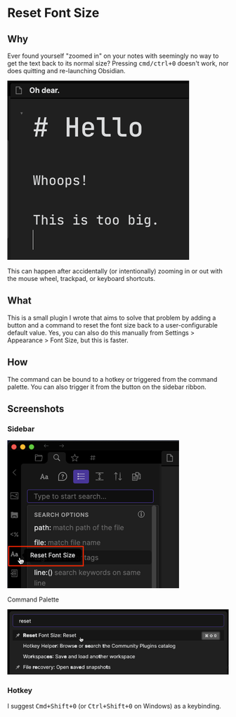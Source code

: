 # Reset Font Size

## Why

Ever found yourself "zoomed in" on your notes with seemingly no way to get the text back to its normal size? Pressing <kbd>cmd/ctrl+0</kbd> doesn't work, nor does quitting and re-launching Obsidian.

![](https://raw.githubusercontent.com/luckman212/obsidian-reset-font-size/main/img/zoomed.png)

This can happen after accidentally (or intentionally) zooming in or out with the mouse wheel, trackpad, or keyboard shortcuts.

## What

This is a small plugin I wrote that aims to solve that problem by adding a button and a command to reset the font size back to a user-configurable default value. Yes, you can also do this manually from Settings > Appearance > Font Size, but this is faster.

## How

The command can be bound to a hotkey or triggered from the command palette. You can also trigger it from the button on the sidebar ribbon.

## Screenshots

### Sidebar

![](https://raw.githubusercontent.com/luckman212/obsidian-reset-font-size/main/img/sidebar.png)

Command Palette

![](https://raw.githubusercontent.com/luckman212/obsidian-reset-font-size/main/img/palette.png)

### Hotkey

I suggest <kbd>Cmd+Shift+0</kbd> (or <kbd>Ctrl+Shift+0</kbd> on Windows) as a keybinding.
